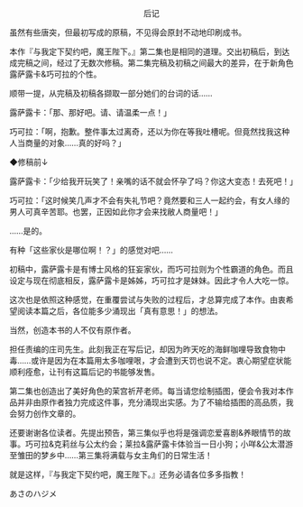 <p align="center">后记</p>

虽然有些唐突，但最初写成的原稿，不见得会原封不动地印刷成书。

本作『与我定下契约吧，魔王陛下。』第二集也是相同的道理。交出初稿后，到达成完稿之间，经过了无数次修稿。第二集完稿及初稿之间最大的差异，在于新角色露萨露卡&巧可拉的个性。

顺带一提，从完稿及初稿各撷取一部分她们的台词的话……

露萨露卡：「那、那好吧。请、请温柔一点！」

巧可拉：「啊，抱歉。整件事太过离奇，还以为你在等我吐槽呢。但竟然找我这种人当商量的对象……真的好吗？」

◆修稿前↓

露萨露卡：「少给我开玩笑了！亲嘴的话不就会怀孕了吗？你这大变态！去死吧！」

巧可拉：「这时候笑几声才不会有失礼节吧？竟然要和三人一起约会，有女人缘的男人可真辛苦耶。也罢，正因如此你才会来找敝人商量吧！」

……是的。

有种「这些家伙是哪位啊！？」的感觉对吧……

初稿中，露萨露卡是有博士风格的狂妄家伙，而巧可拉则为个性霸道的角色。而且设定与现在彻底相反，露萨露卡是姊姊，巧可拉才是妹妹。因此才令人大吃一惊。

这次也是依照这种感觉，在重覆尝试与失败的过程后，才总算完成了本作。由衷希望阅读本篇之后，各位能多少涌现出「真有意思！」的想法。

当然，创造本书的人不仅有原作者。

担任责编的庄司先生。此刻我正在写后记，却因为昨天吃的海鲜咖哩导致食物中毒……或许是因为在本篇用太多咖哩哏，才会遭到天罚也说不定。衷心期望症状能顺利痊愈，让刊有这篇后记的书能够发售。

第二集也创造出了美好角色的茉宫祈芹老师。每当请您绘制插图，便会令我对本作品并非由原作者独力完成这件事，充分涌现出实感。为了不输给插图的高品质，我会努力创作文章的。

还要谢谢各位读者。先提出预告，第三集似乎也将是强调恋爱喜剧&养眼情节的故事。巧可拉&克莉丝与公太约会；莱拉&露萨露卡体验当一日小狗；小咩&公太潜游至雏田的梦乡中……第三集将满载与女主角们的日常生活！

就是这样，『与我定下契约吧，魔王陛下。』还务必请各位多多指教！

あさのハジメ

